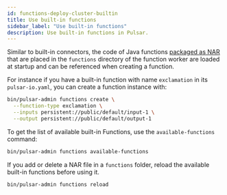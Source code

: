 ```yaml
---
id: functions-deploy-cluster-builtin
title: Use built-in functions
sidebar_label: "Use built-in functions"
description: Use built-in functions in Pulsar.
---
```


Similar to built-in connectors, the code of Java functions [packaged as NAR](functions-package-java.md) that are placed in the `functions` directory of the function worker are loaded at startup and can be referenced when creating a function.

For instance if you have a built-in function with name `exclamation` in its `pulsar-io.yaml`, you can create a function instance with:

```bash
bin/pulsar-admin functions create \
  --function-type exclamation \
  --inputs persistent://public/default/input-1 \
  --output persistent://public/default/output-1
```

To get the list of available built-in Functions, use the `available-functions` command:

```bash
bin/pulsar-admin functions available-functions
```

If you add or delete a NAR file in a `functions` folder, reload the available built-in functions before using it.

```bash
bin/pulsar-admin functions reload
```
